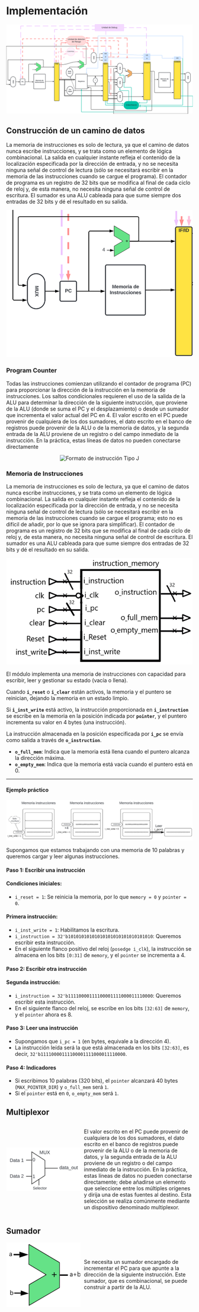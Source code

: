 
# Implementación

<p align="center">
    <img src="../../img/image17.png" alt="Formato de instrucción Tipo J">
</p>

## Construcción de un camino de datos

La memoria de instrucciones
es solo de lectura, ya que el camino de datos nunca escribe instrucciones, y se trata como un elemento de
lógica combinacional. La salida en cualquier instante refleja el contenido de la localización especificada por
la dirección de entrada, y no se necesita ninguna señal de control de lectura (sólo se necesitará escribir en la
memoria de las instrucciones cuando se cargue el programa). El contador de programa es un registro de 32 bits que se modifica al final de cada ciclo de
reloj y, de esta manera, no necesita ninguna señal de control de escritura. El sumador es una ALU cableada
para que sume siempre dos entradas de 32 bits y dé el resultado en su salida.

<p align="center">
    <img src="../../img/image18.png" alt="Formato de instrucción Tipo J">
</p>

### Program Counter

Todas las
instrucciones comienzan utilizando el contador de programa (PC) para proporcionar la dirección de la
instrucción en la memoria de instrucciones. Los saltos condicionales requieren el uso de la salida de la
ALU para determinar la dirección de la siguiente instrucción, que proviene de la ALU (donde se suma el PC y
el desplazamiento) o desde un sumador que incrementa el valor actual del PC en 4. El valor
escrito en el PC puede provenir de cualquiera de los dos sumadores, el dato
escrito en el banco de registros puede provenir de la ALU o de la memoria de
datos, y la segunda entrada de la ALU proviene de un registro o del campo inmediato
de la instrucción. En la práctica, estas líneas de datos no pueden conectarse
directamente

<p align="center">
    <img src="img/image19.png" alt="Formato de instrucción Tipo J">
</p>

### Memoria de Instrucciones

La memoria de instrucciones
es solo de lectura, ya que el camino de datos nunca escribe instrucciones, y se trata como un elemento de
lógica combinacional. La salida en cualquier instante refleja el contenido de la localización especificada por
la dirección de entrada, y no se necesita ninguna señal de control de lectura (sólo se necesitará escribir en la
memoria de las instrucciones cuando se cargue el programa; esto no es difícil de añadir, por lo que se ignora
para simplificar). El contador de programa es un registro de 32 bits que se modifica al final de cada ciclo de
reloj y, de esta manera, no necesita ninguna señal de control de escritura. El sumador es una ALU cableada
para que sume siempre dos entradas de 32 bits y dé el resultado en su salida.

<p align="center">
    <img src="../../img/image20.png" alt="Formato de instrucción Tipo J">
</p>

El módulo implementa una memoria de instrucciones con capacidad para escribir, leer y gestionar su estado (vacía o llena).

Cuando **`i_reset`** o **`i_clear`** están activos, la memoria y el puntero se reinician, dejando la memoria en un estado limpio.

Si **`i_inst_write`** está activo, la instrucción proporcionada en **`i_instruction`** se escribe en la memoria en la posición indicada por **`pointer`**, y el puntero incrementa su valor en 4 bytes (una instrucción).

La instrucción almacenada en la posición especificada por **`i_pc`** se envía como salida a través de **`o_instruction`**.

- **`o_full_mem`**: Indica que la memoria está llena cuando el puntero alcanza la dirección máxima.
- **`o_empty_mem`**: Indica que la memoria está vacía cuando el puntero está en 0.

--- 
#### Ejemplo práctico

<p align="center">
    <img src="../../img/image21.png" alt="b">
</p>

Supongamos que estamos trabajando con una memoria de 10 palabras y queremos cargar y leer algunas instrucciones.

#### Paso 1: Escribir una instrucción

#### Condiciones iniciales:
- `i_reset = 1`: Se reinicia la memoria, por lo que `memory = 0` y `pointer = 0`.

#### Primera instrucción:
- `i_inst_write = 1`: Habilitamos la escritura.
- `i_instruction = 32'b10101010101010101010101010101010`: Queremos escribir esta instrucción.
- En el siguiente flanco positivo del reloj (`posedge i_clk`), la instrucción se almacena en los bits `[0:31]` de `memory`, y el `pointer` se incrementa a 4.


#### Paso 2: Escribir otra instrucción

#### Segunda instrucción:
- `i_instruction = 32'b11110000111100001111000011110000`: Queremos escribir esta instrucción.
- En el siguiente flanco del reloj, se escribe en los bits `[32:63]` de `memory`, y el `pointer` ahora es 8.


#### Paso 3: Leer una instrucción

- Supongamos que `i_pc = 1` (en bytes, equivale a la dirección 4).
- La instrucción leída será la que está almacenada en los bits `[32:63]`, es decir, `32'b11110000111100001111000011110000`.

#### Paso 4: Indicadores

- Si escribimos 10 palabras (320 bits), el `pointer` alcanzará 40 bytes (`MAX_POINTER_DIR`) y `o_full_mem` será `1`.
- Si el `pointer` está en `0`, `o_empty_mem` será `1`.

## Multiplexor

<div style="display: flex; align-items: center; gap: 10px;">
    <img src="../../img/image22.png" alt="b" style="width: 200px; height: auto;">
    <p>
        El valor escrito en el PC puede provenir de cualquiera de los dos sumadores, el dato
        escrito en el banco de registros puede provenir de la ALU o de la memoria de
        datos, y la segunda entrada de la ALU proviene de un registro o del campo inmediato
        de la instrucción. En la práctica, estas líneas de datos no pueden conectarse
        directamente; debe añadirse un elemento que seleccione entre los múltiples orígenes
        y dirija una de estas fuentes al destino. Esta selección se realiza comúnmente
        mediante un dispositivo denominado multiplexor.
    </p>
</div>

## Sumador

<div style="display: flex; align-items: center; gap: 10px;">
 <img src="../../img/image23.png" alt="b" style="width: 200px; height: auto;">
    <p>
        Se necesita un sumador encargado de incrementar el PC
        para que apunte a la dirección de la siguiente instrucción. Este sumador, que es
        combinacional, se puede construir a partir de la ALU.
    </p>
   
</div>
